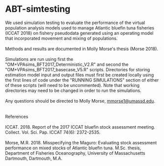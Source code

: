 # ABT-simtesting
We used simulation testing to evaluate the performance of the virtual population analysis models used to manage Atlantic bluefin tuna fisheries (ICCAT 2018) on fishery pseudodata generated using an operating model that incorporated movement and mixing of populations.
<br>
<br>
Methods and results are documented in Molly Morse's thesis (Morse 2018).
<br>
<br>
Simulations are run using first the "OM+VPAsims_BFT2017_Deterministic_V2.R" and second the "OM+VPAsims_BFT2017_basecase_V5.R" scripts. Directories for storing estimation model input and output files must first be created locally using the first lines of code under the "RUNNING SIMULATIONS" section of either of these scripts (will need to be uncommented). Note that working directories may need to be changed in order to run the simulations. 
<br>
<br>
Any questions should be directed to Molly Morse, mmorse1@umassd.edu.
<br>
<br>
<br>
References
<br>
<br>
ICCAT. 2018. Report of the 2017 ICCAT bluefin stock assessment meeting. Collect. Vol. Sci. Pap. ICCAT 74(6): 2372-2535.
<br>
<br>
Morse, M.R. 2018. Misspecifying the Maguro: Evaluating stock assessment performance on mixed stocks of Atlantic bluefin tuna. M.Sc. thesis, Department of Fisheries Oceanography, University of Massachusetts Dartmouth, Dartmouth, M.A.
